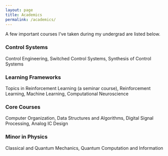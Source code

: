 ```yaml
---
layout: page
title: Academics
permalink: /academics/
---
```


A few important courses I've taken during my undergrad are listed below. 

### Control Systems
Control Engineering, Switched Control Systems, Synthesis of Control Systems


### Learning Frameworks
Topics in Reinforcement Learning (a seminar course), Reinforcement Learning, Machine Learning, Computational Neuroscience


### Core Courses
Computer Organization, Data Structures and Algorithms, Digital Signal Processing, Analog IC Design


### Minor in Physics
Classical and Quantum Mechanics, Quantum Computation and Information

